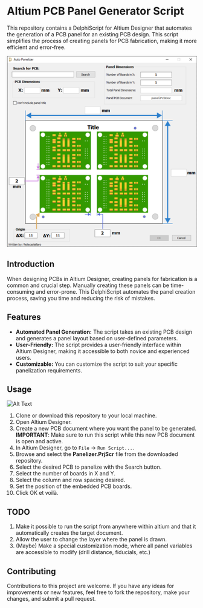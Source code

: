 # Altium PCB Panel Generator Script

This repository contains a DelphiScript for Altium Designer that automates the generation of a PCB panel for an existing PCB design. This script simplifies the process of creating panels for PCB fabrication, making it more efficient and error-free.

![Alt text](images/gui.png?raw=true)

## Introduction

When designing PCBs in Altium Designer, creating panels for fabrication is a common and crucial step. Manually creating these panels can be time-consuming and error-prone. This DelphiScript automates the panel creation process, saving you time and reducing the risk of mistakes.

## Features

* **Automated Panel Generation:** The script takes an existing PCB design and generates a panel layout based on user-defined parameters.
* **User-Friendly:** The script provides a user-friendly interface within Altium Designer, making it accessible to both novice and experienced users.
* **Customizable:** You can customize the script to suit your specific panelization requirements.

## Usage

![Alt Text](./images/your-gif.gif)

1. Clone or download this repository to your local machine.
2. Open Altium Designer.
3. Create a new PCB document where you want the panel to be generated. **IMPORTANT**: Make sure to run this script while this new PCB document is open and active.
4. In Altium Designer, go to `File` -> `Run Script...`.
5. Browse and select the **Panelizer.PrjScr** file from the downloaded repository.
6. Select the desired PCB to panelize with the Search button.
7. Select the number of boards in X and Y.
8. Select the column and row spacing desired.
9. Set the position of the embedded PCB boards.
10. Click OK et voilà.

## TODO

1. Make it possible to run the script from anywhere within altium and that it automatically creates the target document.
2. Allow the user to change the layer where the panel is drawn.
3. (Maybe) Make a special customization mode, where all panel variables are accessible to modify (drill distance, fiducials, etc.)

## Contributing

Contributions to this project are welcome. If you have any ideas for improvements or new features, feel free to fork the repository, make your changes, and submit a pull request.

